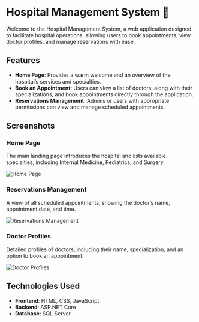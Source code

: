 # Hospital Management System 🏥

Welcome to the Hospital Management System, a web application designed to facilitate hospital operations, allowing users to book appointments, view doctor profiles, and manage reservations with ease.

## Features

- **Home Page**: Provides a warm welcome and an overview of the hospital’s services and specialties.
- **Book an Appointment**: Users can view a list of doctors, along with their specializations, and book appointments directly through the application.
- **Reservations Management**: Admins or users with appropriate permissions can view and manage scheduled appointments.

## Screenshots

### Home Page
The main landing page introduces the hospital and lists available specialties, including Internal Medicine, Pediatrics, and Surgery.

![Home Page](./screenshots/Hospital1.png)

### Reservations Management
A view of all scheduled appointments, showing the doctor’s name, appointment date, and time.

![Reservations Management](./screenshots/hospital3.png)

### Doctor Profiles
Detailed profiles of doctors, including their name, specialization, and an option to book an appointment.

![Doctor Profiles](./screenshots/Hospital21.png)

## Technologies Used

- **Frontend**: HTML, CSS, JavaScript
- **Backend**: ASP.NET Core
- **Database**: SQL Server



